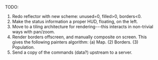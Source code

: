 TODO:
1. Redo reflector with new scheme: unused=0, filled>0, borders<0.
2. Make the status information a proper HUD, floating, on the left.
3. Move to a tiling architecture for rendering---this interacts in non-trivial ways with pan/zoom.
4. Render borders offscreen, and manually composite on screen. This gives the following painters algorithm:
    (a) Map.
    (2) Borders.
    (3) Population.
5. Send a copy of the commands (data?) upstream to a server.
